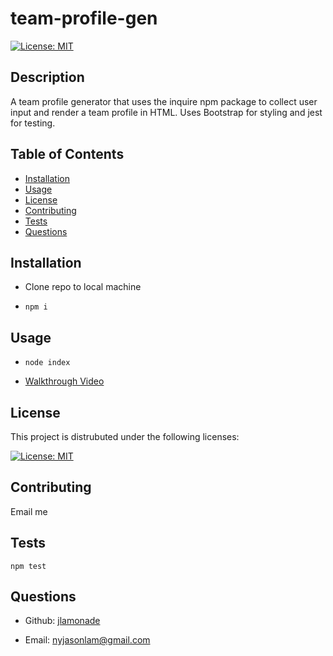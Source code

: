 # team-profile-gen

[![License: MIT](https://img.shields.io/badge/License-MIT-yellow.svg)](https://opensource.org/licenses/MIT)

## Description

A team profile generator that uses the inquire npm package to collect user input and render a team profile in HTML. Uses Bootstrap for styling and jest for testing.

## Table of Contents

- [Installation](#installation)
- [Usage](#usage)
- [License](#license)
- [Contributing](#contributing)
- [Tests](#tests)
- [Questions](#questions)


## Installation

- Clone repo to local machine

- ```npm i```

## Usage

- ```node index```

- [Walkthrough Video](https://drive.google.com/file/d/1hTgIFEplY0xMO0VhLslyF29Oynm7IXqN/view)

## License

This project is distrubuted under the following licenses:

[![License: MIT](https://img.shields.io/badge/License-MIT-yellow.svg)](https://opensource.org/licenses/MIT)

## Contributing

Email me

## Tests

```npm test```

## Questions

- Github: [jlamonade](https://www.github.com/jlamonade)

- Email: nyjasonlam@gmail.com
